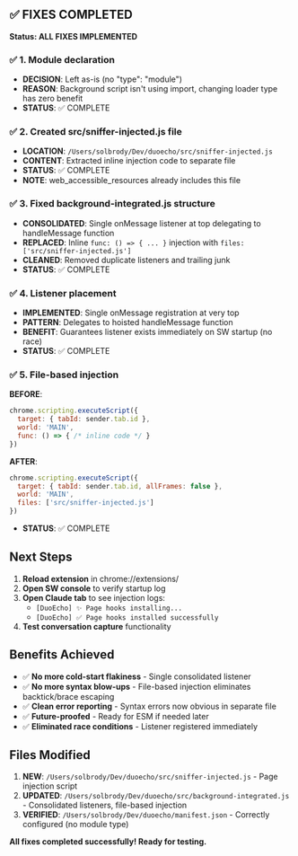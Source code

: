 ## ✅ FIXES COMPLETED

**Status: ALL FIXES IMPLEMENTED** 

### ✅ 1. Module declaration
- **DECISION**: Left as-is (no "type": "module")
- **REASON**: Background script isn't using import, changing loader type has zero benefit
- **STATUS**: ✅ COMPLETE

### ✅ 2. Created src/sniffer-injected.js file
- **LOCATION**: `/Users/solbrody/Dev/duoecho/src/sniffer-injected.js`
- **CONTENT**: Extracted inline injection code to separate file
- **STATUS**: ✅ COMPLETE
- **NOTE**: web_accessible_resources already includes this file

### ✅ 3. Fixed background-integrated.js structure
- **CONSOLIDATED**: Single onMessage listener at top delegating to handleMessage function
- **REPLACED**: Inline `func: () => { ... }` injection with `files: ['src/sniffer-injected.js']`
- **CLEANED**: Removed duplicate listeners and trailing junk
- **STATUS**: ✅ COMPLETE

### ✅ 4. Listener placement
- **IMPLEMENTED**: Single onMessage registration at very top
- **PATTERN**: Delegates to hoisted handleMessage function
- **BENEFIT**: Guarantees listener exists immediately on SW startup (no race)
- **STATUS**: ✅ COMPLETE

### ✅ 5. File-based injection
**BEFORE**:
```javascript
chrome.scripting.executeScript({
  target: { tabId: sender.tab.id },
  world: 'MAIN',
  func: () => { /* inline code */ }
})
```

**AFTER**:
```javascript
chrome.scripting.executeScript({
  target: { tabId: sender.tab.id, allFrames: false },
  world: 'MAIN',
  files: ['src/sniffer-injected.js']
})
```
- **STATUS**: ✅ COMPLETE

## Next Steps

1. **Reload extension** in chrome://extensions/
2. **Open SW console** to verify startup log
3. **Open Claude tab** to see injection logs:
   - `[DuoEcho] ✨ Page hooks installing...`
   - `[DuoEcho] ✅ Page hooks installed successfully`
4. **Test conversation capture** functionality

## Benefits Achieved

- ✅ **No more cold-start flakiness** - Single consolidated listener
- ✅ **No more syntax blow-ups** - File-based injection eliminates backtick/brace escaping
- ✅ **Clean error reporting** - Syntax errors now obvious in separate file
- ✅ **Future-proofed** - Ready for ESM if needed later
- ✅ **Eliminated race conditions** - Listener registered immediately

## Files Modified

1. **NEW**: `/Users/solbrody/Dev/duoecho/src/sniffer-injected.js` - Page injection script
2. **UPDATED**: `/Users/solbrody/Dev/duoecho/src/background-integrated.js` - Consolidated listeners, file-based injection
3. **VERIFIED**: `/Users/solbrody/Dev/duoecho/manifest.json` - Correctly configured (no module type)

**All fixes completed successfully! Ready for testing.**
